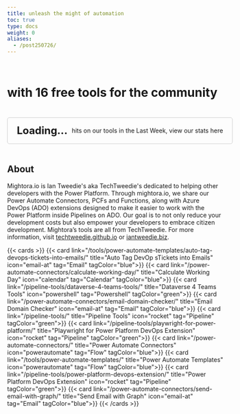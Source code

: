 ```yaml
---
title: unleash the might of automation
toc: true
type: docs
weight: 0
aliases:
  - /post250726/
---
```


</br>

# with 16 free tools for the community
</br>

<a href="/analytics" style="text-decoration: none; color: inherit;">
    <div id="hitsCard" style="margin-top: 5px; padding: 10px; border: 1px solid #ccc; border-radius: 5px; width: 100%; height: 40px; display: flex; align-items: center; justify-content: center;">
        <div id="hitsCount" style="font-size: 24px; font-weight: bold; margin-right: 10px;">Loading...</div>
        <div style="margin: 0;">hits on our tools in the Last Week, view our stats here</div>
    </div>
</a>

<script>
console.log("Script loaded");

async function fetchData() {
    console.log("Fetching data...");
    const response = await fetch('https://stmightoriaprod01.blob.core.windows.net/analytics/api-mightoria.json');
    const jsonData = await response.json();
    console.log("Data fetched:", jsonData);

    // Extract and group the relevant data by day
    const data = jsonData.data.viewer.zones[0].httpRequests1dGroups.map(group => ({
        date: group.dimensions.date,
        requests: group.sum.requests
    }));

    console.log("Processed data:", data);
    return data;
}

function calculateHitsLastWeek(data) {
    const oneWeekAgo = new Date();
    oneWeekAgo.setDate(oneWeekAgo.getDate() - 7);
    console.log("One week ago:", oneWeekAgo);

    const hitsLastWeek = data.reduce((total, item) => {
        const date = new Date(item.date);
        if (date >= oneWeekAgo) {
            total += item.requests;
        }
        return total;
    }, 0);

    console.log("Hits last week:", hitsLastWeek);
    return hitsLastWeek;
}

function calculateHitsYesterday(data) {
    const yesterday = new Date();
    yesterday.setDate(yesterday.getDate() - 1);
    const yesterdayStr = yesterday.toISOString().split('T')[0];
    console.log("Yesterday:", yesterdayStr);

    const hitsYesterday = data.reduce((total, item) => {
        if (item.date === yesterdayStr) {
            total += item.requests;
        }
        return total;
    }, 0);

    console.log("Hits yesterday:", hitsYesterday);
    return hitsYesterday;
}

document.addEventListener('DOMContentLoaded', () => {
    fetchData().then(data => {
        const hitsLastWeek = calculateHitsLastWeek(data);
        document.getElementById('hitsCount').innerText = hitsLastWeek.toLocaleString();

        const hitsYesterday = calculateHitsYesterday(data);
        document.getElementById('yesterdayHitsCount').innerText = hitsYesterday.toLocaleString();
    }).catch(error => console.error("Error fetching data:", error));
});
</script>

</a>

</br>
 
## About

Mightora.io is Ian Tweedie's aka TechTweedie's dedicated to helping other developers with the Power Platform. Through mightora.io, we share our Power Automate Connectors, PCFs and Functions, along with Azure DevOps (ADO) extensions designed to make it easier to work with the Power Platform inside Pipelines on ADO. 
Our goal is to not only reduce your development costs but also empower your developers to embrace citizen development.
Mightora’s tools are all from TechTweedie. For more information, visit [techtweedie.github.io](https://techtweedie.github.io) or [iantweedie.biz](https://iantweedie.biz).


{{< cards >}}
  {{< card link="/tools/power-automate-templates/auto-tag-devops-tickets-into-emails/" title="Auto Tag DevOp sTickets into Emails" icon="email-at" tag="Email" tagColor="blue">}}
  {{< card link="/power-automate-connectors/calculate-working-day/" title="Calculate Working Day" icon="calendar" tag="Calendar" tagColor="blue">}}
  {{< card link="/pipeline-tools/dataverse-4-teams-tools/" title="Dataverse 4 Teams Tools" icon="powershell" tag="Powershell" tagColor="green">}}
  {{< card link="/power-automate-connectors/email-domain-checker/" title="Email Domain Checker" icon="email-at" tag="Email" tagColor="blue">}}
  {{< card link="/pipeline-tools/" title="Pipeline Tools" icon="rocket" tag="Pipeline" tagColor="green">}}
  {{< card link="/pipeline-tools/playwright-for-power-platform/" title="Playwright for Power Platform DevOps Extension" icon="rocket" tag="Pipeline" tagColor="green">}}
  {{< card link="/power-automate-connectors/" title="Power Automate Connectors" icon="powerautomate" tag="Flow" tagColor="blue">}}
  {{< card link="/tools/power-automate-templates/" title="Power Automate Templates" icon="powerautomate" tag="Flow" tagColor="blue">}}
  {{< card link="/pipeline-tools/power-platform-devops-extension/" title="Power Platform DevOps Extension" icon="rocket" tag="Pipeline" tagColor="green">}}
  {{< card link="/power-automate-connectors/send-email-with-graph/" title="Send Email with Graph" icon="email-at" tag="Email" tagColor="blue">}}
{{< /cards >}}

</br>

